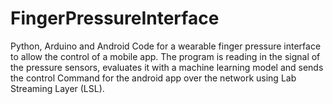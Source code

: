 # FingerPressureInterface

Python, Arduino and Android Code for a wearable finger pressure interface to allow the control of a mobile app. The program is reading in the signal of the pressure sensors, evaluates it with a machine learning model and sends the control Command for the android app over the network using Lab Streaming Layer (LSL).


